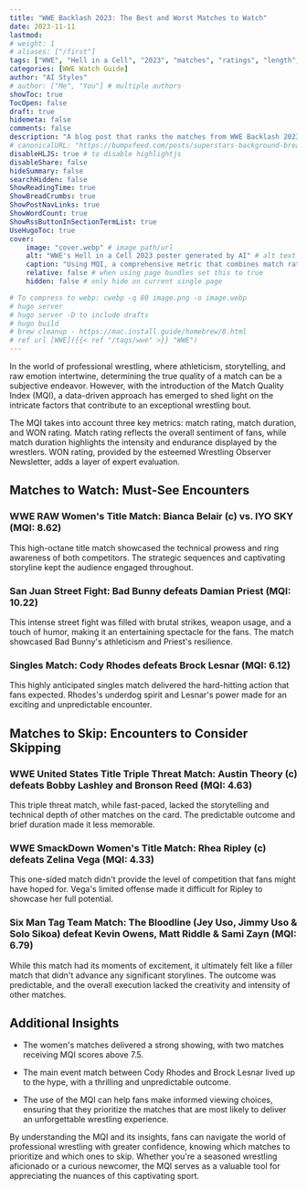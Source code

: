 ```yaml
---
title: "WWE Backlash 2023: The Best and Worst Matches to Watch"
date: 2023-11-11
lastmod:
# weight: 1
# aliases: ["/first"]
tags: ["WWE", "Hell in a Cell", "2023", "matches", "ratings", "length", "MQI", "best", "worst", "watch", "skip", "match quality index", "Bianca Belair", "Iyo Sky", "Seth Rollins", "Omos", "MVP", "Austin Theory", "Bobby Lashley", "Bronson Reed", "Rhea Ripley", "Zelina Vega", "Damian Priest", "Solo Sikoa", "Jey Uso", "Jimmy Uso", "Matt Riddle", "Kevin Owens", "Sami Zayn", "Cody Rhodes", "Brock Lesnar"]
categories: [WWE Watch Guide]
author: "AI Styles"
# author: ["Me", "You"] # multiple authors
showToc: true
TocOpen: false
draft: true
hidemeta: false
comments: false
description: "A blog post that ranks the matches from WWE Backlash 2023 based on a metric called the Match Quality Index (MQI), which combines the match rating & match length provided by Cageematch, and the WON rating, and gives recommendations on which ones to watch and which ones to skip."
# canonicalURL: "https://bumpxfeed.com/posts/superstars-background-breakdown-wwe-superstars-who-competed-at-backlash-2023-part-1/"
disableHLJS: true # to disable highlightjs
disableShare: false
hideSummary: false
searchHidden: false
ShowReadingTime: true
ShowBreadCrumbs: true
ShowPostNavLinks: true
ShowWordCount: true
ShowRssButtonInSectionTermList: true
UseHugoToc: true
cover:
    image: "cover.webp" # image path/url
    alt: "WWE's Hell in a Cell 2023 poster generated by AI" # alt text
    caption: "Using MQI, a comprehensive metric that combines match rating and match length to provide a holistic assessment of the quality of each bout, here are the WWE Hell in a cell 2023 scores" # display caption under cover
    relative: false # when using page bundles set this to true
    hidden: false # only hide on current single page

# To compress to webp: cwebp -q 80 image.png -o image.webp
# hugo server
# hugo server -D to include drafts
# hugo build
# brew cleanup - https://mac.install.guide/homebrew/8.html
# ref url [WWE]({{< ref "/tags/wwe" >}} "WWE")
---
```


In the world of professional wrestling, where athleticism, storytelling, and raw emotion intertwine, determining the true quality of a match can be a subjective endeavor. However, with the introduction of the Match Quality Index (MQI), a data-driven approach has emerged to shed light on the intricate factors that contribute to an exceptional wrestling bout.

The MQI takes into account three key metrics: match rating, match duration, and WON rating. Match rating reflects the overall sentiment of fans, while match duration highlights the intensity and endurance displayed by the wrestlers. WON rating, provided by the esteemed Wrestling Observer Newsletter, adds a layer of expert evaluation.

## Matches to Watch: Must-See Encounters

### WWE RAW Women's Title Match: Bianca Belair (c) vs. IYO SKY (MQI: 8.62)
This high-octane title match showcased the technical prowess and ring awareness of both competitors. The strategic sequences and captivating storyline kept the audience engaged throughout.

### San Juan Street Fight: Bad Bunny defeats Damian Priest (MQI: 10.22)
This intense street fight was filled with brutal strikes, weapon usage, and a touch of humor, making it an entertaining spectacle for the fans. The match showcased Bad Bunny's athleticism and Priest's resilience.

### Singles Match: Cody Rhodes defeats Brock Lesnar (MQI: 6.12)
This highly anticipated singles match delivered the hard-hitting action that fans expected. Rhodes's underdog spirit and Lesnar's power made for an exciting and unpredictable encounter.

## Matches to Skip: Encounters to Consider Skipping

### WWE United States Title Triple Threat Match: Austin Theory (c) defeats Bobby Lashley and Bronson Reed (MQI: 4.63)
This triple threat match, while fast-paced, lacked the storytelling and technical depth of other matches on the card. The predictable outcome and brief duration made it less memorable.

### WWE SmackDown Women's Title Match: Rhea Ripley (c) defeats Zelina Vega (MQI: 4.33)
This one-sided match didn't provide the level of competition that fans might have hoped for. Vega's limited offense made it difficult for Ripley to showcase her full potential.

### Six Man Tag Team Match: The Bloodline (Jey Uso, Jimmy Uso & Solo Sikoa) defeat Kevin Owens, Matt Riddle & Sami Zayn (MQI: 6.79)
While this match had its moments of excitement, it ultimately felt like a filler match that didn't advance any significant storylines. The outcome was predictable, and the overall execution lacked the creativity and intensity of other matches.

## Additional Insights

* The women's matches delivered a strong showing, with two matches receiving MQI scores above 7.5.

* The main event match between Cody Rhodes and Brock Lesnar lived up to the hype, with a thrilling and unpredictable outcome.

* The use of the MQI can help fans make informed viewing choices, ensuring that they prioritize the matches that are most likely to deliver an unforgettable wrestling experience.

By understanding the MQI and its insights, fans can navigate the world of professional wrestling with greater confidence, knowing which matches to prioritize and which ones to skip. Whether you're a seasoned wrestling aficionado or a curious newcomer, the MQI serves as a valuable tool for appreciating the nuances of this captivating sport.